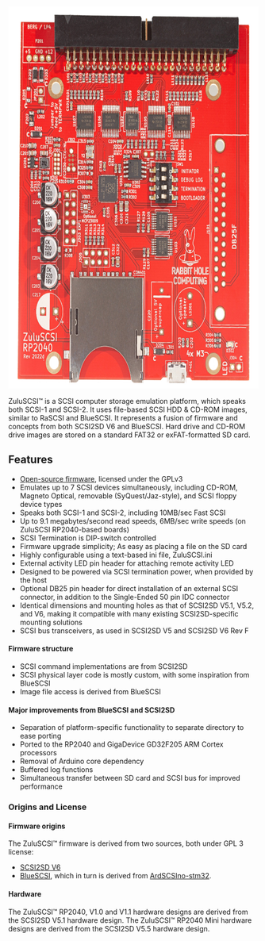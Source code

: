 <img src="assets/img/ZuluSCSI_RP2040_Top-Rev2022d-web.jpg" alt="ZuluSCSI V1.1 PCB" width="733" height="770">


ZuluSCSI™ is a SCSI computer storage emulation platform, which speaks both SCSI-1 and SCSI-2. It uses file-based SCSI HDD & CD-ROM images, similar to RaSCSI and BlueSCSI. It represents a fusion of firmware and concepts from both SCSI2SD V6 and BlueSCSI. Hard drive and CD-ROM drive images are stored on a standard FAT32 or exFAT-formatted SD card.

## Features

* [Open-source firmware](https://github.com/zuluscsi/zuluscsi-firmware), licensed under the GPLv3
* Emulates up to 7 SCSI devices simultaneously, including CD-ROM, Magneto Optical, removable (SyQuest/Jaz-style), and SCSI floppy device types
* Speaks both SCSI-1 and SCSI-2, including 10MB/sec Fast SCSI
* Up to 9.1 megabytes/second read speeds, 6MB/sec write speeds (on ZuluSCSI RP2040-based boards)
* SCSI Termination is DIP-switch controlled
* Firmware upgrade simplicity; As easy as placing a file on the SD card
* Highly configurable using a text-based ini file, ZuluSCSI.ini
* External activity LED pin header for attaching remote activity LED
* Designed to be powered via SCSI termination power, when provided by the host
* Optional DB25 pin header for direct installation of an external SCSI connector, in addition to the Single-Ended 50 pin IDC connector
* Identical dimensions and mounting holes as that of SCSI2SD V5.1, V5.2, and V6, making it compatible with many existing SCSI2SD-specific mounting solutions
* SCSI bus transceivers, as used in SCSI2SD V5 and SCSI2SD V6 Rev F

#### Firmware structure

* SCSI command implementations are from SCSI2SD
* SCSI physical layer code is mostly custom, with some inspiration from BlueSCSI
* Image file access is derived from BlueSCSI

#### Major improvements from BlueSCSI and SCSI2SD

* Separation of platform-specific functionality to separate directory to ease porting
* Ported to the RP2040 and GigaDevice GD32F205 ARM Cortex processors
* Removal of Arduino core dependency
* Buffered log functions
* Simultaneous transfer between SD card and SCSI bus for improved performance

### Origins and License

#### Firmware origins

The ZuluSCSI™ firmware is derived from two sources, both under GPL 3 license:

* [SCSI2SD V6](http://www.codesrc.com/gitweb/index.cgi?p=SCSI2SD-V6.git;a=summary)
* [BlueSCSI](https://github.com/erichelgeson/BlueSCSI), which in turn is derived from [ArdSCSIno-stm32](https://github.com/ztto/ArdSCSino-stm32).

#### Hardware 
The ZuluSCSI™ RP2040, V1.0 and V1.1 hardware designs are derived from the SCSI2SD V5.1 hardware design.
The ZuluSCSI™ RP2040 Mini hardware designs are derived from the SCSI2SD V5.5 hardware design.
